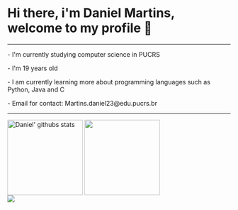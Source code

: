 <h1> Hi there, i'm Daniel Martins, welcome to my profile 👋 </h1>
<hr>
<p> - I'm currently studying computer science in PUCRS </p>
<p> - I'm 19 years old  </p>
<p> - I am currently learning more about programming languages ​​such as Python, Java and C </p>
<p> - Email for contact: Martins.daniel23@edu.pucrs.br </p>
<hr>
<div style: "display: inline_block">
  <a href="https://github.com/Daniel-C-Martins"><img height="170em" align="center" src="https://github-readme-stats.vercel.app/api?username=Daniel-C-Martins&show_icons=true&theme=city_lights&hide_border=true" alt="Daniel' githubs stats" /></a>
  <a href="https://github.com/anuraghazra/github-readme-stats"><img height="170em" align="center" src="https://github-readme-stats.vercel.app/api/top-langs/?username=Daniel-C-Martins&layout=compact&theme=city_lights&hide_border=true" /></a> 
</div>
<a href="mailto:danielcamposm8@gmail.com"><img src="https://img.shields.io/badge/-Gmail-%23333?style=for-the-badge&logo=gmail&logoColor=white" target="_blank"></a>


